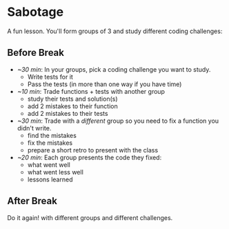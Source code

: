 # Sabotage

A fun lesson. You'll form groups of 3 and study different coding challenges:

## Before Break

- _~30 min_: In your groups, pick a coding challenge you want to study.
  - Write tests for it
  - Pass the tests (in more than one way if you have time)
- _~10 min_: Trade functions + tests with another group
  - study their tests and solution(s)
  - add 2 mistakes to their function
  - add 2 mistakes to their tests
- _~30 min_: Trade with a _different_ group so you need to fix a function you
  didn't write.
  - find the mistakes
  - fix the mistakes
  - prepare a short retro to present with the class
- _~20 min_: Each group presents the code they fixed:
  - what went well
  - what went less well
  - lessons learned

## After Break

Do it again! with different groups and different challenges.
